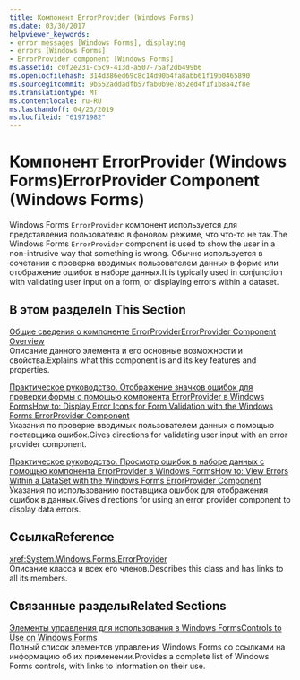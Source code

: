 ```yaml
---
title: Компонент ErrorProvider (Windows Forms)
ms.date: 03/30/2017
helpviewer_keywords:
- error messages [Windows Forms], displaying
- errors [Windows Forms]
- ErrorProvider component [Windows Forms]
ms.assetid: c0f2e231-c5c9-413d-a507-75af2db499b6
ms.openlocfilehash: 314d386ed69c8c14d90b4fa8abb61f19b0465890
ms.sourcegitcommit: 9b552addadfb57fab0b9e7852ed4f1f1b8a42f8e
ms.translationtype: MT
ms.contentlocale: ru-RU
ms.lasthandoff: 04/23/2019
ms.locfileid: "61971982"
---
```

# <a name="errorprovider-component-windows-forms"></a><span data-ttu-id="9625f-102">Компонент ErrorProvider (Windows Forms)</span><span class="sxs-lookup"><span data-stu-id="9625f-102">ErrorProvider Component (Windows Forms)</span></span>
<span data-ttu-id="9625f-103">Windows Forms `ErrorProvider` компонент используется для представления пользователю в фоновом режиме, что что-то не так.</span><span class="sxs-lookup"><span data-stu-id="9625f-103">The Windows Forms `ErrorProvider` component is used to show the user in a non-intrusive way that something is wrong.</span></span> <span data-ttu-id="9625f-104">Обычно используется в сочетании с проверка вводимых пользователем данных в форме или отображение ошибок в наборе данных.</span><span class="sxs-lookup"><span data-stu-id="9625f-104">It is typically used in conjunction with validating user input on a form, or displaying errors within a dataset.</span></span>  
  
## <a name="in-this-section"></a><span data-ttu-id="9625f-105">В этом разделе</span><span class="sxs-lookup"><span data-stu-id="9625f-105">In This Section</span></span>  
 [<span data-ttu-id="9625f-106">Общие сведения о компоненте ErrorProvider</span><span class="sxs-lookup"><span data-stu-id="9625f-106">ErrorProvider Component Overview</span></span>](errorprovider-component-overview-windows-forms.md)  
 <span data-ttu-id="9625f-107">Описание данного элемента и его основные возможности и свойства.</span><span class="sxs-lookup"><span data-stu-id="9625f-107">Explains what this component is and its key features and properties.</span></span>  
  
 [<span data-ttu-id="9625f-108">Практическое руководство. Отображение значков ошибок для проверки формы с помощью компонента ErrorProvider в Windows Forms</span><span class="sxs-lookup"><span data-stu-id="9625f-108">How to: Display Error Icons for Form Validation with the Windows Forms ErrorProvider Component</span></span>](display-error-icons-for-form-validation-with-wf-errorprovider.md)  
 <span data-ttu-id="9625f-109">Указания по проверке вводимых пользователем данных с помощью поставщика ошибок.</span><span class="sxs-lookup"><span data-stu-id="9625f-109">Gives directions for validating user input with an error provider component.</span></span>  
  
 [<span data-ttu-id="9625f-110">Практическое руководство. Просмотр ошибок в наборе данных с помощью компонента ErrorProvider в Windows Forms</span><span class="sxs-lookup"><span data-stu-id="9625f-110">How to: View Errors Within a DataSet with the Windows Forms ErrorProvider Component</span></span>](view-errors-within-a-dataset-with-wf-errorprovider-component.md)  
 <span data-ttu-id="9625f-111">Указания по использованию поставщика ошибок для отображения ошибок в данных.</span><span class="sxs-lookup"><span data-stu-id="9625f-111">Gives directions for using an error provider component to display data errors.</span></span>  
  
## <a name="reference"></a><span data-ttu-id="9625f-112">Ссылка</span><span class="sxs-lookup"><span data-stu-id="9625f-112">Reference</span></span>  
 <xref:System.Windows.Forms.ErrorProvider>  
 <span data-ttu-id="9625f-113">Описание класса и всех его членов.</span><span class="sxs-lookup"><span data-stu-id="9625f-113">Describes this class and has links to all its members.</span></span>  
  
## <a name="related-sections"></a><span data-ttu-id="9625f-114">Связанные разделы</span><span class="sxs-lookup"><span data-stu-id="9625f-114">Related Sections</span></span>  
 [<span data-ttu-id="9625f-115">Элементы управления для использования в Windows Forms</span><span class="sxs-lookup"><span data-stu-id="9625f-115">Controls to Use on Windows Forms</span></span>](controls-to-use-on-windows-forms.md)  
 <span data-ttu-id="9625f-116">Полный список элементов управления Windows Forms со ссылками на информацию об их применении.</span><span class="sxs-lookup"><span data-stu-id="9625f-116">Provides a complete list of Windows Forms controls, with links to information on their use.</span></span>
